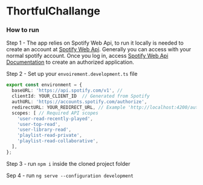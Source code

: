 # ThortfulChallange

### How to run
Step 1 - The app relies on Spotify Web Api, to run it locally is needed to create an account at [Spotify Web Api](https://developer.spotify.com/). Generally you can access with your normal spotify account.
Once you log in, access  [Spotify Web Api Documentation](https://developer.spotify.com/documentation/web-api) to create an authorized application. 

Step 2 - Set up your `envoirement.development.ts` file 

```ts
export const environment = {
  baseURL: 'https://api.spotify.com/v1', // 
  clientId: YOUR_CLIENT_ID  // Generated from Spotify
  authURL: 'https://accounts.spotify.com/authorize',
  redirectURL: YOUR_REDIRECT_URL, // Example 'http://localhost:4200/auth/callback' previosly registered at Spotify API Dashboard
  scopes: [ // Required API scopes
    'user-read-recently-played', 
    'user-top-read',
    'user-library-read',
    'playlist-read-private',
    'playlist-read-collaborative',
  ],
};
```
Step 3 - run `npm i` inside the cloned project folder

Sep 4 - run `ng serve --configuration development`
